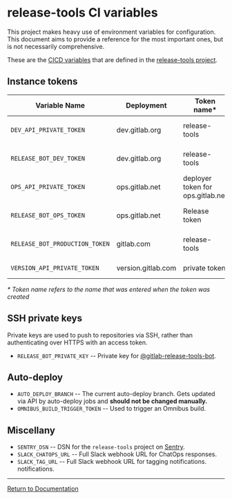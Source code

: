 # release-tools CI variables

This project makes heavy use of environment variables for configuration. This
document aims to provide a reference for the most important ones, but is not
necessarily comprehensive.

These are the [CICD variables](https://gitlab.com/gitlab-org/release-tools/settings/ci_cd) that are
defined in the [release-tools project](https://gitlab.com/gitlab-org/release-tools).

## Instance tokens

| Variable Name                | Deployment         | Token name\*      | Scopes        | User          |
| ------------                 | ------------       | ------------      | ------------  | ------------
| `DEV_API_PRIVATE_TOKEN`        | dev.gitlab.org     | release-tools     | api           | [@gitlab-release-tools-bot][gitlab-release-tools-bot-dev] |
| `RELEASE_BOT_DEV_TOKEN`        | dev.gitlab.org     | release-tools     | api           | [@gitlab-release-tools-bot][gitlab-release-tools-bot-dev] |
| `OPS_API_PRIVATE_TOKEN`        | ops.gitlab.net     | deployer token for ops.gitlab.net | api, read_user, read_repository, read_registry | [@deployer][deployer-ops] |
| `RELEASE_BOT_OPS_TOKEN`        | ops.gitlab.net     | Release token | api | [@gitlab-release-tools-bot][gitlab-release-tools-bot-ops] |
| `RELEASE_BOT_PRODUCTION_TOKEN` | gitlab.com         | release-tools | api | [@gitlab-release-tools-bot][gitlab-release-tools-bot-com] |
| `VERSION_API_PRIVATE_TOKEN`    | version.gitlab.com | private token | api | robert+release-tools@gitlab.com

_* Token name refers to the name that was entered when the token was created_

## SSH private keys

Private keys are used to push to repositories via SSH, rather than
authenticating over HTTPS with an access token.

- `RELEASE_BOT_PRIVATE_KEY` -- Private key for
  [@gitlab-release-tools-bot][gitlab-release-tools-bot-com].

## Auto-deploy

- `AUTO_DEPLOY_BRANCH` -- The current auto-deploy branch. Gets updated via API
  by auto-deploy jobs and **should not be changed manually.**
- `OMNIBUS_BUILD_TRIGGER_TOKEN` -- Used to trigger an Omnibus build.

## Miscellany

- `SENTRY_DSN` -- DSN for the `release-tools` project on
  [Sentry](https://sentry.gitlab.net/gitlab/release-tools/).
- `SLACK_CHATOPS_URL` -- Full Slack webhook URL for ChatOps responses.
- `SLACK_TAG_URL` -- Full Slack webhook URL for tagging notifications.
  notifications.

[gitlab-release-tools-bot-com]: https://gitlab.com/gitlab-release-tools-bot
[gitlab-release-tools-bot-dev]: https://dev.gitlab.org/gitlab-release-tools-bot
[gitlab-release-tools-bot-ops]: https://ops.gitlab.net/gitlab-release-tools-bot
[deployer-ops]: https://ops.gitlab.net/deployer
[gitlab-bot-com]: https://gitlab.com/gitlab-bot

---

[Return to Documentation](../README.md#documentation)
